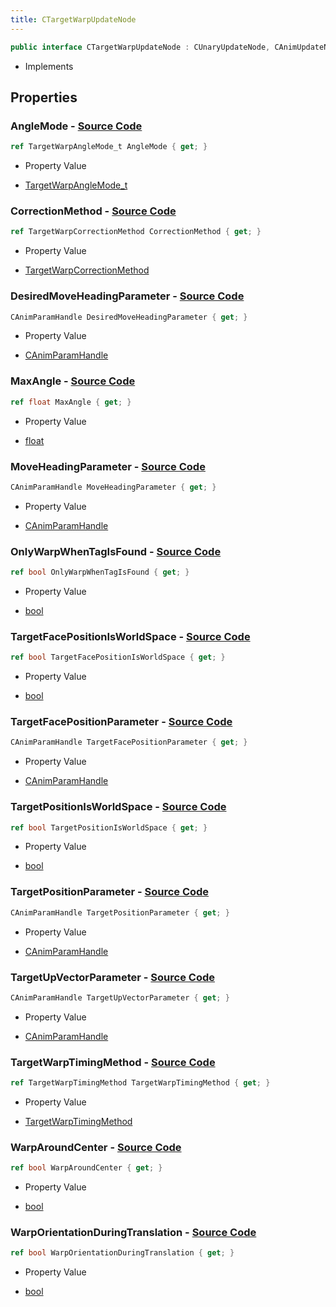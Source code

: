 ```yaml
---
title: CTargetWarpUpdateNode
---
```


```csharp
public interface CTargetWarpUpdateNode : CUnaryUpdateNode, CAnimUpdateNodeBase, ISchemaClass<CAnimUpdateNodeBase>, ISchemaClass<CUnaryUpdateNode>, ISchemaClass<CTargetWarpUpdateNode>, ISchemaField, ISchemaClass, INativeHandle
```

- Implements

## Properties

### **AngleMode** - [Source Code](https://github.com/swiftly-solution/swiftlys2/blob/main/managed/src/SwiftlyS2.Generated/Schemas/Interfaces/CTargetWarpUpdateNode.cs#L16)

```csharp
ref TargetWarpAngleMode_t AngleMode { get; }
```

- Property Value

- [TargetWarpAngleMode_t](/docs/api/shared/schemadefinitions/targetwarpanglemode_t)

### **CorrectionMethod** - [Source Code](https://github.com/swiftly-solution/swiftlys2/blob/main/managed/src/SwiftlyS2.Generated/Schemas/Interfaces/CTargetWarpUpdateNode.cs#L28)

```csharp
ref TargetWarpCorrectionMethod CorrectionMethod { get; }
```

- Property Value

- [TargetWarpCorrectionMethod](/docs/api/shared/schemadefinitions/targetwarpcorrectionmethod)

### **DesiredMoveHeadingParameter** - [Source Code](https://github.com/swiftly-solution/swiftlys2/blob/main/managed/src/SwiftlyS2.Generated/Schemas/Interfaces/CTargetWarpUpdateNode.cs#L26)

```csharp
CAnimParamHandle DesiredMoveHeadingParameter { get; }
```

- Property Value

- [CAnimParamHandle](/docs/api/shared/schemadefinitions/canimparamhandle)

### **MaxAngle** - [Source Code](https://github.com/swiftly-solution/swiftlys2/blob/main/managed/src/SwiftlyS2.Generated/Schemas/Interfaces/CTargetWarpUpdateNode.cs#L42)

```csharp
ref float MaxAngle { get; }
```

- Property Value

- [float](https://learn.microsoft.com/dotnet/api/system.single)

### **MoveHeadingParameter** - [Source Code](https://github.com/swiftly-solution/swiftlys2/blob/main/managed/src/SwiftlyS2.Generated/Schemas/Interfaces/CTargetWarpUpdateNode.cs#L24)

```csharp
CAnimParamHandle MoveHeadingParameter { get; }
```

- Property Value

- [CAnimParamHandle](/docs/api/shared/schemadefinitions/canimparamhandle)

### **OnlyWarpWhenTagIsFound** - [Source Code](https://github.com/swiftly-solution/swiftlys2/blob/main/managed/src/SwiftlyS2.Generated/Schemas/Interfaces/CTargetWarpUpdateNode.cs#L36)

```csharp
ref bool OnlyWarpWhenTagIsFound { get; }
```

- Property Value

- [bool](https://learn.microsoft.com/dotnet/api/system.boolean)

### **TargetFacePositionIsWorldSpace** - [Source Code](https://github.com/swiftly-solution/swiftlys2/blob/main/managed/src/SwiftlyS2.Generated/Schemas/Interfaces/CTargetWarpUpdateNode.cs#L32)

```csharp
ref bool TargetFacePositionIsWorldSpace { get; }
```

- Property Value

- [bool](https://learn.microsoft.com/dotnet/api/system.boolean)

### **TargetFacePositionParameter** - [Source Code](https://github.com/swiftly-solution/swiftlys2/blob/main/managed/src/SwiftlyS2.Generated/Schemas/Interfaces/CTargetWarpUpdateNode.cs#L22)

```csharp
CAnimParamHandle TargetFacePositionParameter { get; }
```

- Property Value

- [CAnimParamHandle](/docs/api/shared/schemadefinitions/canimparamhandle)

### **TargetPositionIsWorldSpace** - [Source Code](https://github.com/swiftly-solution/swiftlys2/blob/main/managed/src/SwiftlyS2.Generated/Schemas/Interfaces/CTargetWarpUpdateNode.cs#L34)

```csharp
ref bool TargetPositionIsWorldSpace { get; }
```

- Property Value

- [bool](https://learn.microsoft.com/dotnet/api/system.boolean)

### **TargetPositionParameter** - [Source Code](https://github.com/swiftly-solution/swiftlys2/blob/main/managed/src/SwiftlyS2.Generated/Schemas/Interfaces/CTargetWarpUpdateNode.cs#L18)

```csharp
CAnimParamHandle TargetPositionParameter { get; }
```

- Property Value

- [CAnimParamHandle](/docs/api/shared/schemadefinitions/canimparamhandle)

### **TargetUpVectorParameter** - [Source Code](https://github.com/swiftly-solution/swiftlys2/blob/main/managed/src/SwiftlyS2.Generated/Schemas/Interfaces/CTargetWarpUpdateNode.cs#L20)

```csharp
CAnimParamHandle TargetUpVectorParameter { get; }
```

- Property Value

- [CAnimParamHandle](/docs/api/shared/schemadefinitions/canimparamhandle)

### **TargetWarpTimingMethod** - [Source Code](https://github.com/swiftly-solution/swiftlys2/blob/main/managed/src/SwiftlyS2.Generated/Schemas/Interfaces/CTargetWarpUpdateNode.cs#L30)

```csharp
ref TargetWarpTimingMethod TargetWarpTimingMethod { get; }
```

- Property Value

- [TargetWarpTimingMethod](/docs/api/shared/schemadefinitions/targetwarptimingmethod)

### **WarpAroundCenter** - [Source Code](https://github.com/swiftly-solution/swiftlys2/blob/main/managed/src/SwiftlyS2.Generated/Schemas/Interfaces/CTargetWarpUpdateNode.cs#L40)

```csharp
ref bool WarpAroundCenter { get; }
```

- Property Value

- [bool](https://learn.microsoft.com/dotnet/api/system.boolean)

### **WarpOrientationDuringTranslation** - [Source Code](https://github.com/swiftly-solution/swiftlys2/blob/main/managed/src/SwiftlyS2.Generated/Schemas/Interfaces/CTargetWarpUpdateNode.cs#L38)

```csharp
ref bool WarpOrientationDuringTranslation { get; }
```

- Property Value

- [bool](https://learn.microsoft.com/dotnet/api/system.boolean)

